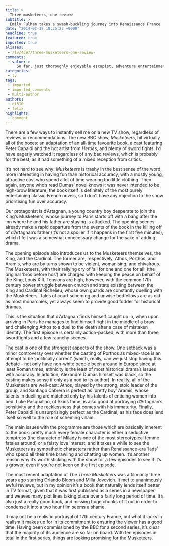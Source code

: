 ```yaml
---
title: >
  Three musketeers, one review
subtitle: >
  Emily Fulham takes a swash-buckling journey into Renaissance France
date: "2014-02-17 18:35:22 +0000"
headline: true
featured: true
imported: true
aliases:
 - /tv/4397/three-musketeers-one-review-
comments:
 - value: >
     So far, just thoroughly enjoyable escapist, adventure entertainment for Sunday night. Liking!
categories:
 - tv
tags:
 - imported
 - imported_comments
 - multi-author
authors:
 - ef510
 - felix
highlights:
 - comment
---
```


There are a few ways to instantly sell me on a new TV show, regardless of reviews or recommendations. The new BBC show, _Musketeers_, hit virtually all of the boxes: an adaptation of an all-time favourite book, a cast featuring Peter Capaldi and the hot artist from _Heroes_, and plenty of sword fights. I’d have eagerly watched it regardless of any bad reviews, which is probably for the best, as it had something of a mixed reception from critics.

It’s not hard to see why: _Musketeers_ is trashy in the best sense of the word, more interesting in having fun than historical accuracy, with a mostly young, attractive cast who spend a lot of time wearing too little clothing. Then again, anyone who’s read Dumas’ novel knows it was never intended to be high-brow literature; the book itself is definitely of the most purely entertaining classic French novels, so I don’t have any objection to the show prioritising fun over accuracy.

Our protagonist is d’Artagnan, a young country boy desperate to join the King’s Musketeers, whose journey to Paris starts off with a bang after the inn where he and his father are staying is attacked. The opening scenes already make a rapid departure from the events of the book in the killing off of d’Artagnan’s father (it’s not a spoiler if it happens in the first five minutes), which I felt was a somewhat unnecessary change for the sake of adding drama.

The opening episode also introduces us to the Musketeers themselves, the King, and the Cardinal. The former are, respectively, Athos, Porthos, and Aramis, who are by turns shown to be violent, womanising, and chivalrous. The Musketeers, with their rallying cry of ‘all for one and one for all’ (the original ‘bros before hos’) are charged with keeping the peace on behalf of the King, Louis XIII. Tensions are high, however, with the common 17th century power struggle between church and state existing between the King and Cardinal Richelieu, whose own guards are constantly duelling with the Musketeers. Tales of court scheming and unwise bedfellows are as old as most monarchies, yet always seem to provide good fodder for historical dramas.

This is the situation that d’Artagnan finds himself caught up in, when upon arriving in Paris he manages to find himself right in the middle of a brawl and challenging Athos to a duel to the death after a case of mistaken identity. The first episode is certainly action-packed, with more than three swordfights and a few raunchy scenes.

The cast is one of the strongest aspects of the show. One setback was a minor controversy over whether the casting of Porthos as mixed-race is an attempt to be ‘politically correct’ (which, really, can we just stop having this debate - not only have non-white people been around in Europe since at least Roman times, ethnicity is the least of most historical drama’s issues with accuracy. In addition, Alexandre Dumas himself was black, so the casting makes sense if only as a nod to its author). In reality, all of the Musketeers are well-cast: Athos, played by the strong, stoic leader of the group, and Santiago Cabrera is perfect as ‘pretty boy’ Aramis, whose talents in duelling are matched only by his talents of enticing women into bed. Luke Pasqualino, of Skins fame, is also good at portraying d’Artagnan’s sensitivity and the recklessness that comes with his immaturity. Finally, Peter Capaldi is unsurprisingly perfect as the Cardinal, as his face does lend itself so well to the role of scheming villain.

The main issues with the programme are those which are basically inherent to the book: pretty much every female character is either a seductive temptress (the character of Milady is one of the most stereotypical femme fatales around) or a feisty love interest, and it takes a while to see the Musketeers as sympathetic characters rather than Renaissance-era ‘lads’ who spend all their time brawling and chatting up women. It’s another reason why it’s worth sticking with the show for a few episodes to see if it’s a grower, even if you’re not keen on the first episode.

The most recent adaptation of _The Three Musketeers_ was a film only three years ago starring Orlando Bloom and Milla Jovovich. It met to unanimously awful reviews, but in my opinion it’s a book that naturally lends itself better in TV format, given that it was first published as a series in a newspaper and weaves many plot lines taking place over a fairly long period of time. It’s also just a really good book, and missing huge chunks of it out in order to condense it into a two hour film seems a shame.

It may not be a realistic portrayal of 17th century France, but what it lacks in realism it makes up for in its commitment to ensuring the viewer has a good time. Having been commissioned by the BBC for a second series, it’s clear that the majority of its audience are so far on board. With ten episodes in total in the first series, things are looking promising for the Musketeers.
